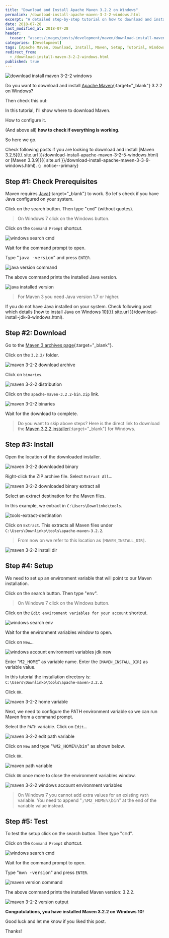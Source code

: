 ```yaml
---
title: "Download and Install Apache Maven 3.2.2 on Windows"
permalink: /download-install-apache-maven-3-2-2-windows.html
excerpt: "A detailed step-by-step tutorial on how to download and install Apache Maven 3.2.2 on Windows 10."
date: 2018-07-28
last_modified_at: 2018-07-28
header:
  teaser: "assets/images/posts/development/maven/download-install-maven-3-2-2-windows.png"
categories: [Development]
tags: [Apache Maven, Download, Install, Maven, Setup, Tutorial, Windows]
redirect_from:
  - /download-install-maven-3-2-2-windows.html
published: true
---
```


<img src="{{ site.url }}/assets/images/posts/development/maven/download-install-maven-3-2-2-windows.png" alt="download install maven 3-2-2 windows" class="align-right title-image">

Do you want to download and install [Apache Maven](https://maven.apache.org/){:target="_blank"} 3.2.2 on Windows?

Then check this out:

In this tutorial, I'll show where to download Maven.

How to configure it.

(And above all) **how to check if everything is working**.

So here we go.

Check following posts if you are looking to download and install [Maven 3.2.5]({{ site.url }}/download-install-apache-maven-3-2-5-windows.html) or [Maven 3.3.9]({{ site.url }}/download-install-apache-maven-3-3-9-windows.html).
{: .notice--primary}

## Step #1: Check Prerequisites

Maven requires [Java](http://www.oracle.com/technetwork/java/javase/downloads/index.html){:target="_blank"} to work. So let's check if you have Java configured on your system.

Click on the search button. Then type "<kbd>cmd</kbd>" (without quotes).

> On Windows 7 click on the Windows button.

Click on the `Command Prompt` shortcut.

<img src="{{ site.url }}/assets/images/posts/development/windows-search-cmd.png" alt="windows search cmd">

Wait for the command prompt to open.

Type "<kbd>java -version</kbd>" and press `ENTER`.

<img src="{{ site.url }}/assets/images/posts/development/java-version-command.png" alt="java version command">

The above command prints the installed Java version.

<img src="{{ site.url }}/assets/images/posts/development/java-installed-version.png" alt="java installed version">

> For Maven 3 you need Java version 1.7 or higher.

If you do not have Java installed on your system. Check following post which details [how to install Java on Windows 10]({{ site.url }}/download-install-jdk-8-windows.html).

## Step #2: Download

Go to the [Maven 3 archives page](https://archive.apache.org/dist/maven/maven-3/){:target="_blank"}.

Click on the `3.2.2/` folder.

<img src="{{ site.url }}/assets/images/posts/development/maven/maven-3-2-2-download-archive.png" alt="maven 3-2-2 download archive">

Click on `binaries`.

<img src="{{ site.url }}/assets/images/posts/development/maven/maven-3-2-2-distribution.png" alt="maven 3-2-2 distribution">

Click on the `apache-maven-3.2.2-bin.zip` link.

<img src="{{ site.url }}/assets/images/posts/development/maven/maven-3-2-2-binaries.png" alt="maven 3-2-2 binaries">

Wait for the download to complete.

> Do you want to skip above steps? Here is the direct link to download the [Maven 3.2.2 installer](https://archive.apache.org/dist/maven/maven-3/3.2.2/binaries/apache-maven-3.2.2-bin.zip){:target="_blank"} for Windows.

## Step #3: Install

Open the location of the downloaded installer.

<img src="{{ site.url }}/assets/images/posts/development/maven/maven-3-2-2-downloaded-binary.png" alt="maven 3-2-2 downloaded binary">

Right-click the ZIP archive file. Select `Extract All…`.

<img src="{{ site.url }}/assets/images/posts/development/maven/maven-3-2-2-downloaded-binary-extract-all.png" alt="maven 3-2-2 downloaded binary extract all">

Select an extract destination for the Maven files.

In this example, we extract in `C:\Users\Downlinko\tools`.

<img src="{{ site.url }}/assets/images/posts/development/tools-extract-destination.png" alt="tools-extract-destination">

Click on `Extract`. This extracts all Maven files under `C:\Users\Downlinko\tools\apache-maven-3.2.2`.

> From now on we refer to this location as `[MAVEN_INSTALL_DIR]`.

<img src="{{ site.url }}/assets/images/posts/development/maven/maven-3-2-2-install-dir.png" alt="maven 3-2-2 install dir">

## Step #4: Setup

We need to set up an environment variable that will point to our Maven installation.

Click on the search button. Then type "<kbd>env</kbd>".

> On Windows 7 click on the Windows button.

Click on the `Edit environment variables for your account` shortcut.

<img src="{{ site.url }}/assets/images/posts/development/windows-search-env.png" alt="windows search env">

Wait for the environment variables window to open.

Click on `New…`.

<img src="{{ site.url }}/assets/images/posts/development/windows-account-environment-variables-jdk-new.png" alt="windows account environment variables jdk new">

Enter "<kbd>M2_HOME</kbd>" as variable name. Enter the `[MAVEN_INSTALL_DIR]` as variable value.

In this tutorial the installation directory is: `C:\Users\Downlinko\tools\apache-maven-3.2.2`.

Click `OK`.

<img src="{{ site.url }}/assets/images/posts/development/maven/maven-3-2-2-home-variable.png" alt="maven 3-2-2 home variable">

Next, we need to configure the PATH environment variable so we can run Maven from a command prompt.

Select the `PATH` variable. Click on `Edit…`.

<img src="{{ site.url }}/assets/images/posts/development/maven/maven-3-2-2-edit-path-variable.png" alt="maven 3-2-2 edit path variable">

Click on `New` and type "<kbd>%M2_HOME%\bin</kbd>" as shown below.

Click `OK`.

<img src="{{ site.url }}/assets/images/posts/development/maven/maven-path-variable.png" alt="maven path variable">

Click `OK` once more to close the environment variables window.

<img src="{{ site.url }}/assets/images/posts/development/maven/maven-3-2-2-windows-account-environment-variables.png" alt="maven 3-2-2 windows account environment variables">

> On Windows 7 you cannot add extra values for an existing `Path` variable. You need to append "<kbd>;%M2_HOME%\bin</kbd>" at the end of the variable value instead.

## Step #5: Test

To test the setup click on the search button. Then type "<kbd>cmd</kbd>".

Click on the `Command Prompt` shortcut.

<img src="{{ site.url }}/assets/images/posts/development/windows-search-cmd.png" alt="windows search cmd">

Wait for the command prompt to open.

Type "<kbd>mvn -version</kbd>" and press `ENTER`.

<img src="{{ site.url }}/assets/images/posts/development/maven/maven-version-command.png" alt="maven version command">

The above command prints the installed Maven version: 3.2.2.

<img src="{{ site.url }}/assets/images/posts/development/maven/maven-3-2-2-version-output.png" alt="maven 3-2-2 version output">

**Congratulations, you have installed Maven 3.2.2 on Windows 10!**

Good luck and let me know if you liked this post.

Thanks!
